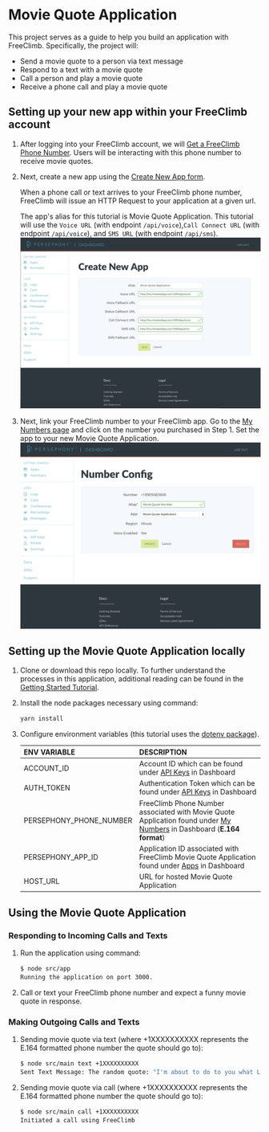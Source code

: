 # Movie Quote Application

This project serves as a guide to help you build an application with FreeClimb. Specifically, the project will:

- Send a movie quote to a person via text message
- Respond to a text with a movie quote
- Call a person and play a movie quote
- Receive a phone call and play a movie quote

## Setting up your new app within your FreeClimb account

1. After logging into your FreeClimb account, we will [Get a FreeClimb Phone Number](https://www.freeclimb.com/dashboard/portal/numbers/buy). Users will be interacting with this phone number to receive movie quotes.
2. Next, create a new app using the [Create New App form](https://www.freeclimb.com/dashboard/portal/applications/new).

   When a phone call or text arrives to your FreeClimb phone number, FreeClimb will issue an HTTP Request to your application at a given url.

   The app's alias for this tutorial is Movie Quote Application. This tutorial will use the `Voice URL` (with endpoint `/api/voice`),`Call Connect URL` (with endpoint `/api/voice`), and `SMS URL` (with endpoint `/api/sms`).
   ![App Config](./images/CreateNewApp.png)

3. Next, link your FreeClimb number to your FreeClimb app. Go to the [My Numbers page](https://www.freeclimb.com/dashboard/portal/numbers) and click on the number you purchased in Step 1. Set the app to your new Movie Quote Application.
   ![Number Config](./images/NumberConfig.png)

## Setting up the Movie Quote Application locally

1. Clone or download this repo locally. To further understand the processes in this application, additional reading can be found in the [Getting Started Tutorial](https://freeclimb-docs.readme.io/docs/getting-started-with-freeclimb).

2. Install the node packages necessary using command:

   ```bash
   yarn install
   ```

3. Configure environment variables (this tutorial uses the [dotenv package](https://www.npmjs.com/package/dotenv)).

   | ENV VARIABLE            | DESCRIPTION                                                                                                                                                                   |
   | ----------------------- | ----------------------------------------------------------------------------------------------------------------------------------------------------------------------------- |
   | ACCOUNT_ID              | Account ID which can be found under [API Keys](https://www.freeclimb.com/dashboard/portal/account/authentication) in Dashboard                                               |
   | AUTH_TOKEN              | Authentication Token which can be found under [API Keys](https://www.freeclimb.com/dashboard/portal/account/authentication) in Dashboard                                     |
   | PERSEPHONY_PHONE_NUMBER | FreeClimb Phone Number associated with Movie Quote Application found under [My Numbers](https://www.freeclimb.com/dashboard/portal/numbers) in Dashboard (**E.164 format**) |
   | PERSEPHONY_APP_ID       | Application ID associated with FreeClimb Movie Quote Application found under [Apps](https://www.freeclimb.com/dashboard/portal/applications) in Dashboard                   |
   | HOST_URL                | URL for hosted Movie Quote Application                                                                                                                                        |

## Using the Movie Quote Application

### Responding to Incoming Calls and Texts

1. Run the application using command:

   ```bash
   $ node src/app
   Running the application on port 3000.
   ```

2. Call or text your FreeClimb phone number and expect a funny movie quote in response.

### Making Outgoing Calls and Texts

1. Sending movie quote via text (where +1XXXXXXXXXX represents the E.164 formatted phone number the quote should go to):

   ```bash
   $ node src/main text +1XXXXXXXXXX
   Sent Text Message: The random quote: "I'm about to do to you what Limp Bizkit did to music in the late '90s."
   ```

2. Sending movie quote via call (where +1XXXXXXXXXX represents the E.164 formatted phone number the quote should go to):

   ```bash
   $ node src/main call +1XXXXXXXXXX
   Initiated a call using FreeClimb
   ```

